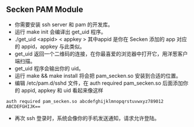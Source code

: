 ## Secken PAM Module

- 你需要安装 ssh server 和 pam 的开发库。
- 运行 make init 会编译出 get_uid 程序。
- ./get_uid &lt;appid&gt; &lt; appkey &gt; 其中appid 是你在 Secken 添加的 app 对应的 appid，appkey 与此类似。
- get_uid 返回一个二维码的连接，在你最喜爱的浏览器中打开它，用洋葱客户端扫描。
- get_uid 程序会输出你的 uid。
- 运行 make && make install 将会把 pam_secken.so 安装到合适的位置。
- 编辑 /etc/pam.d/sshd 文件，在 auth required pam_secken.so 后面添加你的 appid, appkey 和 uid
    看起来像这样
```
auth required pam_secken.so abcdefghijklmnopqrstuvwxyz789012 ABCDEFGHIJK==
```
- 再次 ssh 登录时，系统会像你的手机发送通知，请求允许登陆。
